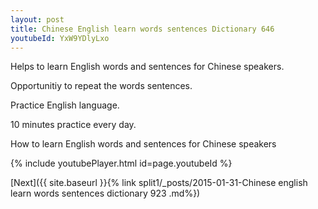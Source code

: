 ```yaml
---
layout: post
title: Chinese English learn words sentences Dictionary 646 
youtubeId: YxW9YDlyLxo
---
```

 
 
Helps to learn English words and sentences for Chinese speakers.

Opportunitiy to repeat the words sentences. 

Practice English language. 
 
10 minutes practice every day. 
 
How to learn English words and sentences for Chinese speakers 
 
{% include youtubePlayer.html id=page.youtubeId %}
 
 
[Next]({{ site.baseurl }}{% link  split1/_posts/2015-01-31-Chinese english learn words sentences dictionary 923 .md%})
 
